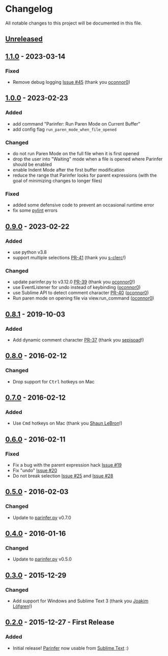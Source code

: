 # Changelog

All notable changes to this project will be documented in this file.

## [Unreleased]

## [1.1.0] - 2023-03-14
### Fixed
* Remove debug logging [Issue #45] (thank you [oconnor0])

## [1.0.0] - 2023-02-23
### Added
* add command "Parinfer: Run Paren Mode on Current Buffer"
* add config flag `run_paren_mode_when_file_opened`

### Changed
* do not run Paren Mode on the full file when it is first opened
* drop the user into "Waiting" mode when a file is opened where Parinfer should be enabled
* enable Indent Mode after the first buffer modification
* reduce the range that Parinfer looks for parent expressions (with the goal of minimizing changes to longer files)

### Fixed
* added some defensive code to prevent an occasional runtime error
* fix some [pylint] errors

## [0.9.0] - 2023-02-22
### Added
* use python v3.8
* support multiple selections [PR-41] (thank you [s-clerc]!)

### Changed
* update parinfer.py to v3.12.0 [PR-39] (thank you [oconnor0]!)
* use EventListener for undo instead of keybinding ([oconnor0])
* use Sublime API to detect comment character [PR-40] ([oconnor0])
* Run paren mode on opening file via view.run_command ([oconnor0])

## [0.8.1] - 2019-10-03
### Added
* Add dynamic comment character [PR-37] (thank you [sepisoad]!)

## [0.8.0] - 2016-02-12
### Changed
* Drop support for <kbd>Ctrl</kbd> hotkeys on Mac

## [0.7.0] - 2016-02-12
### Added
* Use <kbd>Cmd</kbd> hotkeys on Mac (thank you [Shaun LeBron]!)

## [0.6.0] - 2016-02-11
### Fixed
* Fix a bug with the parent expression hack [Issue #19]
* Fix "undo" [Issue #20]
* Do not break selection [Issue #25] and [Issue #28]

## [0.5.0] - 2016-02-03
### Changed
* Update to [parinfer.py] v0.7.0

## [0.4.0] - 2016-01-16
### Changed
* Update to [parinfer.py] v0.5.0

## [0.3.0] - 2015-12-29
### Changed
* Add support for Windows and Sublime Text 3 (thank you [Joakim Löfgren]!)

## [0.2.0] - 2015-12-27 - First Release
### Added
* Initial release! [Parinfer] now usable from [Sublime Text] :)

[Parinfer]:https://shaunlebron.github.io/parinfer/
[Sublime Text]:http://www.sublimetext.com/
[Joakim Löfgren]:https://github.com/JoakimLofgren
[Shaun LeBron]:https://github.com/shaunlebron
[sepisoad]:https://github.com/sepisoad
[s-clerc]:https://github.com/s-clerc
[oconnor0]:https://github.com/oconnor0

[parinfer.py]:https://github.com/oakmac/parinfer.py
[pylint]:https://pypi.org/project/pylint/
[Issue #19]:https://github.com/oakmac/sublime-text-parinfer/issues/19
[Issue #20]:https://github.com/oakmac/sublime-text-parinfer/issues/20
[Issue #25]:https://github.com/oakmac/sublime-text-parinfer/issues/25
[Issue #28]:https://github.com/oakmac/sublime-text-parinfer/issues/28
[Issue #45]:https://github.com/oakmac/sublime-text-parinfer/issues/45
[PR-37]:https://github.com/oakmac/sublime-text-parinfer/pull/37
[PR-39]:https://github.com/oakmac/sublime-text-parinfer/pull/39
[PR-40]:https://github.com/oakmac/sublime-text-parinfer/pull/40
[PR-41]:https://github.com/oakmac/sublime-text-parinfer/pull/41

[Unreleased]: https://github.com/oakmac/sublime-text-parinfer/compare/v1.1.0...HEAD
[1.1.0]: https://github.com/oakmac/sublime-text-parinfer/releases/tag/v1.1.0
[1.0.0]: https://github.com/oakmac/sublime-text-parinfer/releases/tag/v1.0.0
[0.9.0]: https://github.com/oakmac/sublime-text-parinfer/releases/tag/v0.9.0
[0.8.1]: https://github.com/oakmac/sublime-text-parinfer/releases/tag/v0.8.1
[0.8.0]: https://github.com/oakmac/sublime-text-parinfer/releases/tag/v0.8.0
[0.7.0]: https://github.com/oakmac/sublime-text-parinfer/releases/tag/v0.7.0
[0.6.0]: https://github.com/oakmac/sublime-text-parinfer/releases/tag/v0.6.0
[0.5.0]: https://github.com/oakmac/sublime-text-parinfer/releases/tag/v0.5.0
[0.4.0]: https://github.com/oakmac/sublime-text-parinfer/releases/tag/v0.4.0
[0.3.0]: https://github.com/oakmac/sublime-text-parinfer/releases/tag/v0.3.0
[0.2.0]: https://github.com/oakmac/sublime-text-parinfer/releases/tag/v0.2.0
